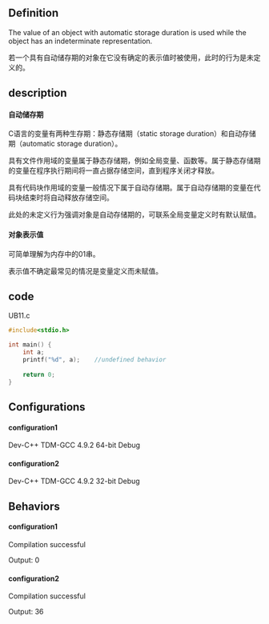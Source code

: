 ## Definition

The value of an object with automatic storage duration is used while the object has an indeterminate representation.

若一个具有自动储存期的对象在它没有确定的表示值时被使用，此时的行为是未定义的。

## description

#### 自动储存期

C语言的变量有两种生存期：静态存储期（static storage duration）和自动存储期（automatic storage duration）。

具有文件作用域的变量属于静态存储期，例如全局变量、函数等。属于静态存储期的变量在程序执行期间将一直占据存储空间，直到程序关闭才释放。

具有代码块作用域的变量一般情况下属于自动存储期。属于自动存储期的变量在代码块结束时将自动释放存储空间。

此处的未定义行为强调对象是自动存储期的，可联系全局变量定义时有默认赋值。

#### 对象表示值

可简单理解为内存中的01串。

表示值不确定最常见的情况是变量定义而未赋值。

## code

UB11.c

```c
#include<stdio.h>

int main() {
	int a;
	printf("%d", a);	//undefined behavior
	
	return 0;
} 
```

## Configurations

#### configuration1

Dev-C++ TDM-GCC 4.9.2 64-bit Debug

#### configuration2

Dev-C++ TDM-GCC 4.9.2 32-bit Debug

## Behaviors

#### configuration1

Compilation successful

Output: 0

#### configuration2

Compilation successful

Output: 36
